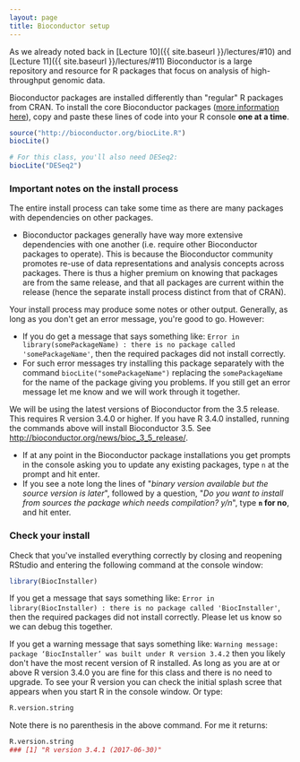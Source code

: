 ```yaml
---
layout: page
title: Bioconductor setup
---
```


As we already noted back in [Lecture 10]({{ site.baseurl }}/lectures/#10) and [Lecture 11]({{ site.baseurl }}/lectures/#11) Bioconductor is a large repository and resource for R packages that focus on analysis of high-throughput genomic data.  

Bioconductor packages are installed differently than "regular" R packages from CRAN. To install the core Bioconductor packages ([more information here](https://www.bioconductor.org/install/)), copy and paste these lines of code into your R console **one at a time**. 

```r
source("http://bioconductor.org/biocLite.R")
biocLite()

# For this class, you'll also need DESeq2:
biocLite("DESeq2")
```

### Important notes on the install process
The entire install process can take some time as there are many packages with dependencies on other packages. 
- Bioconductor packages generally have way more extensive dependencies with one another (i.e. require other Bioconductor packages to operate). This is because the Bioconductor community promotes re-use of data representations and analysis concepts across packages. There is thus a higher premium on knowing that packages are from the same release, and that all packages are current within the release (hence the separate install process distinct from that of CRAN).

Your install process may produce some notes or other output. Generally, as long as you don't get an error message, you're good to go.  However:  
- If you do get a message that says something like: `Error in library(somePackageName) : there is no package called 'somePackageName'`, then the required packages did not install correctly.  
- For such error messages try installing this package separately with the command `biocLite("somePackageName")` replacing the `somePackageName` for the name of the package giving you problems. If you still get an error message let me know and we will work through it together.  


We will be using the latest versions of Bioconductor from the 3.5 release. This requires R version 3.4.0 or higher. If you have R 3.4.0 installed, running the commands above will install Bioconductor 3.5. See <http://bioconductor.org/news/bioc_3_5_release/>.
- If at any point in the Bioconductor package installations you get prompts in the console asking you to update any existing packages, type `n` at the prompt and hit enter.
- If you see a note long the lines of "_binary version available but the source version is later_", followed by a question, "_Do you want to install from sources the package which needs compilation? y/n_", type **`n` for no**, and hit enter.

### Check your install
Check that you've installed everything correctly by closing and reopening RStudio and entering the following command at the console window:

```r
library(BiocInstaller)
```

If you get a message that says something like: `Error in library(BiocInstaller) : there is no package called 'BiocInstaller'`, then the required packages did not install correctly. Please let us know so we can debug this together.  

If you get a warning message that says something like: `Warning message:
package ‘BiocInstaller’ was built under R version 3.4.2` then you likely don't have the most recent version of R installed. As long as you are at or above R version 3.4.0 you are fine for this class and there is no need to upgrade.  To see your R version you can check the initial splash scree that appears when you start R in the console window. Or type:

```r
R.version.string
```

Note there is no parenthesis in the above command. For me it returns:

```r
R.version.string
### [1] "R version 3.4.1 (2017-06-30)"
```


